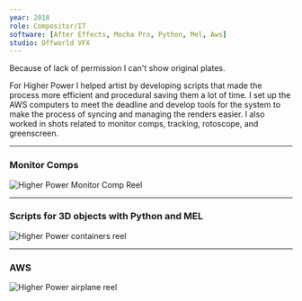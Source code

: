 ```yaml
---
year: 2018
role: Compositor/IT
software: [After Effects, Mocha Pro, Python, Mel, Aws]
studio: Offworld VFX
---
```


<InformationNotice>
    Because of lack of permission I can't show original plates.
</InformationNotice>

For Higher Power I helped artist by developing scripts that made 
the process more efficient and procedural saving them a lot of time.
I set up the AWS computers to meet the deadline and develop tools for the 
system to make the process of syncing and managing the renders easier.
I also worked in shots related to monitor comps, tracking, rotoscope, and greenscreen.

---

### Monitor Comps

![Higher Power Monitor Comp Reel](/postsData/HigherPower/HPmonitor_04.webp)

---

### Scripts for 3D objects with Python and MEL

![Higher Power containers reel](/postsData/HigherPower/containers_05.webp)

---

### AWS

![Higher Power airplane reel](/postsData/HigherPower/airplane_04.webp)

